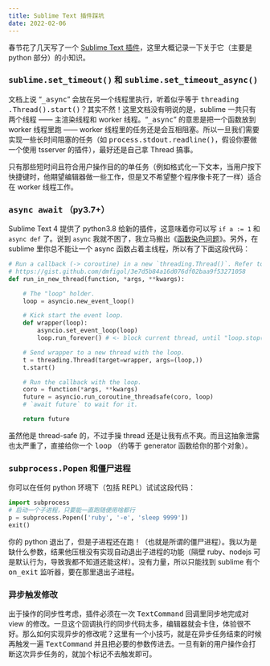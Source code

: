 ```yaml
---
title: Sublime Text 插件踩坑
date: 2022-02-06
---
```


春节花了几天写了一个 [Sublime Text 插件](https://github.com/hyrious/prettierd)，这里大概记录一下关于它（主要是 python 部分）的小知识。

### <samp>sublime.set_timeout()</samp> 和 <samp>sublime.set_timeout_async()</samp>

文档上说 <q><samp>\_async</samp></q> 会放在另一个线程里执行，听着似乎等于 <samp>threading<wbr>.Thread()<wbr>.start()</samp>？其实不然！这里文档没有明说的是，sublime 一共只有两个线程 —— 主渲染线程和 worker 线程。<q><samp>\_async</samp></q> 的意思是把一个函数放到 worker 线程里跑 —— worker 线程里的任务还是会互相阻塞。所以一旦我们需要实现一些长时间阻塞的任务（如 <samp>process<wbr>.stdout<wbr>.readline()</samp>，假设你要做一个使用 tsserver 的插件<span class="half-shrink-right">）</span>，最好还是自己拿 Thread 搞事。

只有那些短时间且符合用户操作目的的单任务（例如格式化一下文本，当用户按下快捷键时，他期望编辑器做一些工作，但是又不希望整个程序像卡死了一样）适合在 worker 线程工作。

### <samp>async await</samp> <span class="half-shrink-left">（</span>py3.7+）

Sublime Text 4 提供了 python3.8 给新的插件，这意味着你可以写 `if a := 1` 和 `async def` 了。说到 `async` 我就不困了，我立马搬出《[函数染色问题](https://journal.stuffwithstuff.com/2015/02/01/what-color-is-your-function/)》。另外，在 sublime 里你总不能让一个 async 函数占着主线程，所以有了下面这段代码：

```py
# Run a callback (-> coroutine) in a new `threading.Thread()`. Refer to
# https://gist.github.com/dmfigol/3e7d5b84a16d076df02baa9f53271058
def run_in_new_thread(function, *args, **kwargs):

    # The "loop" holder.
    loop = asyncio.new_event_loop()

    # Kick start the event loop.
    def wrapper(loop):
        asyncio.set_event_loop(loop)
        loop.run_forever() # <- block current thread, until "loop.stop()"

    # Send wrapper to a new thread with the loop.
    t = threading.Thread(target=wrapper, args=(loop,))
    t.start()

    # Run the callback with the loop.
    coro = function(*args, **kwargs)
    future = asyncio.run_coroutine_threadsafe(coro, loop)
    # `await future` to wait for it.

    return future
```

虽然他是 thread-safe 的，不过手操 thread 还是让我有点不爽。而且这抽象泄露也太严重了，直接给你一个 <samp>loop</samp> <span class="half-shrink-left">（</span>约等于 generator 函数给你的那个对象<span class="half-shrink-right">）</span>。

### <samp>subprocess.Popen</samp> 和僵尸进程

你可以在任何 python 环境下（包括 REPL）试试这段代码：

```py
import subprocess
# 启动一个子进程，只要能一直跑随便用啥都行
p = subprocess.Popen(['ruby', '-e', 'sleep 9999'])
exit()
```

你的 python 退出了，但是子进程还在跑！<span class="half-shrink-left">（</span>也就是所谓的僵尸进程<span class="half-shrink-right">）</span>。我以为是缺什么参数，结果他压根没有实现自动退出子进程的功能（隔壁 ruby、nodejs 可是默认行为，导致我都不知道还能这样<span class="half-shrink-right">）</span>。没有力量，所以只能找到 sublime 有个 <samp>on_exit</samp> 监听器，要在那里退出子进程。

### 异步触发修改

出于操作的同步性考虑，插件必须在一次 <samp>TextCommand</samp> 回调里同步地完成对 view 的修改。一旦这个回调执行的同步代码太多，编辑器就会卡住，体验很不好。那么如何实现异步的修改呢？这里有一个小技巧，就是在异步任务结束的时候再触发一遍 <samp>TextCommand</samp> 并且把必要的参数传进去。一旦有新的用户操作会打断这次异步任务的，就加个标记不去触发即可。
